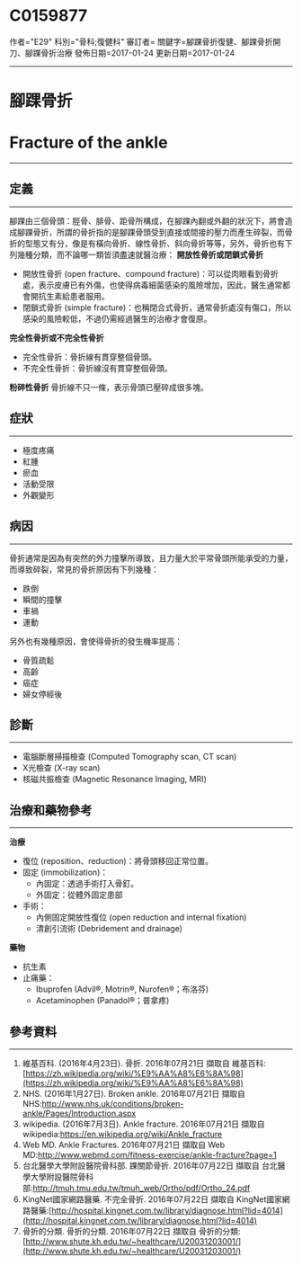 # C0159877
作者="E29"
科別="骨科;復健科"
審訂者=
關鍵字=腳踝骨折復健、腳踝骨折開刀、腳踝骨折治療
發佈日期=2017-01-24
更新日期=2017-01-24

----------
# 腳踝骨折
# Fracture of the ankle
----------
## 定義
----------

腳踝由三個骨頭：脛骨、腓骨、距骨所構成，在腳踝內翻或外翻的狀況下，將會造成腳踝骨折，所謂的骨折指的是腳踝骨頭受到直接或間接的壓力而產生碎裂，而骨折的型態又有分，像是有橫向骨折、線性骨折、斜向骨折等等，另外，骨折也有下列幾種分類，而不論哪一類皆須盡速就醫治療：
**開放性骨折或閉鎖式骨折**

- 開放性骨折 (open fracture、compound fracture)：可以從肉眼看到骨折處，表示皮膚已有外傷，也使得病毒細菌感染的風險增加，因此，醫生通常都會開抗生素給患者服用。
- 閉鎖式骨折 (simple fracture)：也稱閉合式骨折，通常骨折處沒有傷口，所以感染的風險較低，不過仍需經過醫生的治療才會復原。

**完全性骨折或不完全性骨折**

- 完全性骨折：骨折線有貫穿整個骨頭。
- 不完全性骨折：骨折線沒有貫穿整個骨頭。

**粉碎性骨折**
骨折線不只一條，表示骨頭已壓碎成很多塊。

## 症狀
----------
- 極度疼痛
- 紅腫
- 瘀血
- 活動受限
- 外觀變形
## 病因
----------

骨折通常是因為有突然的外力撞擊所導致，且力量大於平常骨頭所能承受的力量，而導致碎裂，常見的骨折原因有下列幾種：

- 跌倒
- 瞬間的撞擊
- 車禍
- 運動

另外也有幾種原因，會使得骨折的發生機率提高：

- 骨質疏鬆
- 高齡
- 癌症
- 婦女停經後
## 診斷
----------
- 電腦斷層掃描檢查 (Computed Tomography scan, CT scan)
- X光檢查 (X-ray scan)
- 核磁共振檢查 (Magnetic Resonance Imaging, MRI)
## 治療和藥物參考
----------

**治療**

- 復位 (reposition、reduction)：將骨頭移回正常位置。
- 固定 (immobilization)：
  - 內固定：透過手術打入骨釘。
  - 外固定：從體外固定患部
- 手術：
  - 內側固定開放性復位 (open reduction and internal fixation)
  - 清創引流術 (Debridement and drainage)

**藥物**

- 抗生素
- 止痛藥：
  - Ibuprofen (Advil®, Motrin®, Nurofen®；布洛芬)
  - Acetaminophen (Panadol®；普拿疼)
## 參考資料
----------
1. 維基百科. (2016年4月23日). 骨折. 2016年07月21日 擷取自 維基百科:[https://zh.wikipedia.org/wiki/%E9%AA%A8%E6%8A%98](https://zh.wikipedia.org/wiki/%E9%AA%A8%E6%8A%98)
2. NHS. (2016年1月27日). Broken ankle. 2016年07月21日 擷取自 NHS:http://www.nhs.uk/conditions/broken-ankle/Pages/Introduction.aspx
3. wikipedia. (2016年7月3日). Ankle fracture. 2016年07月21日 擷取自 wikipedia:https://en.wikipedia.org/wiki/Ankle_fracture
4. Web MD. Ankle Fractures. 2016年07月21日 擷取自 Web MD:http://www.webmd.com/fitness-exercise/ankle-fracture?page=1
5. 台北醫學大學附設醫院骨科部. 踝關節骨折. 2016年07月22日 擷取自 台北醫學大學附設醫院骨科部:http://tmuh.tmu.edu.tw/tmuh_web/Ortho/pdf/Ortho_24.pdf
6. KingNet國家網路醫藥. 不完全骨折. 2016年07月22日 擷取自 KingNet國家網路醫藥:[http://hospital.kingnet.com.tw/library/diagnose.html?lid=4014](http://hospital.kingnet.com.tw/library/diagnose.html?lid=4014)
7. 骨折的分類. 骨折的分類. 2016年07月22日 擷取自 骨折的分類:[http://www.shute.kh.edu.tw/~healthcare/U20031203001/](http://www.shute.kh.edu.tw/~healthcare/U20031203001/)



